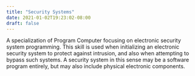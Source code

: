```yaml
---
title: "Security Systems"
date: 2021-01-02T19:23:02-08:00
draft: false
---
```


A specialization of Program Computer focusing on electronic security system programming. This skill is used when initializing an electronic security system to protect against intrusion, and also when attempting to bypass such systems. A security system in this sense may be a software program entirely, but may also include physical electronic components.
